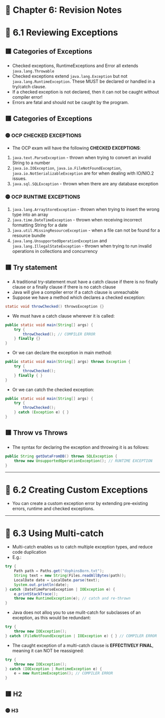 <link href="../../styles.css" rel="stylesheet"></link>

# 📝 Chapter 6: Revision Notes

# 🧠 6.1 Reviewing Exceptions

## 🟥 Categories of Exceptions
* Checked exceptions, RuntimeExceptions and Error all extends `java.lang.Throwable`
* Checked exceptions extend `java.lang.Exception` but not `java.lang.RuntimeException`. These MUST be declared or handled in a try/catch clause.
* If a checked exception is not declared, then it can not be caught without compiler error!
* Errors are fatal and should not be caught by the program.

## 🟥 Categories of Exceptions
### 🟡 OCP CHECKED EXCEPTIONS
* The OCP exam will have the following **CHECKED EXCEPTIONS**:
1) `java.text.ParseException` - thrown when trying to convert an invalid String to a number
2) `java.io.IOException`, `java.io.FileNotFoundException`, `java.io.NotSerializableException` are for when dealing with IO/NIO.2 issues.
3) `java.sql.SQLException` - thrown when there are any database exception

### 🟡 OCP RUNTIME EXCEPTIONS
1) `java.lang.ArrayStoreException` - thrown when trying to insert the wrong type into an array
2) `java.time.DateTimeException` - thrown when receiving incorrect formatting String for a date
3) `java.util.MissingResourceException` - when a file can not be found for a resource bundle
4) `java.lang.UnsupportedOperationException` and `java.lang.IllegalStateException` - thrown when trying to run invalid operations in collections and concurrency

## 🟥 Try statement
* A traditional try-statement must have a catch clause if there is no finally clause or a finally clause if there is no catch clause
* Java will give a compiler error if a catch clause is unreachable
* Suppose we have a method which declares a checked exception:
```java
static void throwChecked() throwsException {}
```
* We must have a catch clause wherever it is called:
```java
public static void main(String[] args) {
    try {
        throwChecked(); // COMPILER ERROR
    } finally {}
}
```
* Or we can declare the exception in main method:
```java
public static void main(String[] args) throws Exception {
    try {
        throwChecked();
    } finally { }
}
```
* Or we can catch the checked exception:
```java
public static void main(String[] args) {
    try {
        throwChecked();
    } catch (Exception e) {	}
}
```

## 🟥 Throw vs Throws
* The syntax for declaring the exception and throwing it is as follows:
```java
public String getDataFromDB() throws SQLException {
    throw new UnsupportedOperationException(); // RUNTIME EXCEPTION
}
```

<hr>

# 🧠 6.2 Creating Custom Exceptions
* You can create a custom exception error by extending pre-existing errors, runtime and checked exceptions.

<hr>

# 🧠 6.3 Using Multi-catch
* Multi-catch enables us to catch multiple exception types, and reduce code duplication
* E.g.:
```java
try {
    Path path = Paths.get("dophinsBorn.txt");
    String text = new String(Files.readAllBytes(path));
    LocalDate date = LocalDate.parse(text);
    System.out.println(date);
} catch (DateTimeParseException | IOException e) {
    e.printStackTrace();
    throw new RuntimeException(e); // catch and re-thrown
}
```
* Java does not alloq you to use mulit-catch for subclasses of an exception, as this would be redundant:
```java
try {
    throw new IOException();
} catch (FileNotFoundException | IOException e) { } // COMPILER ERROR
```

* The caught exception of a multi-catch clause is **EFFECTIVELY FINAL**, meaning it can NOT be reassigned:
```java
try {
    throw new IOException();
} catch (IOException | RuntimeException e) {
    e = new RuntimeException(); // COMPILER ERROR
}
```

## 🟥 H2

### 🟡 H3
